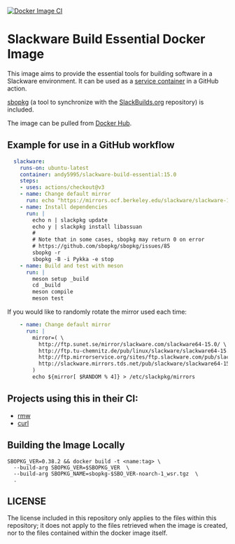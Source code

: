 [![Docker Image CI](https://github.com/andy5995/docker-slackware-build-essential/actions/workflows/docker.yml/badge.svg)](https://github.com/andy5995/docker-slackware-build-essential/actions/workflows/docker.yml)
# Slackware Build Essential Docker Image

This image aims to provide the essential tools for building software in a
Slackware environment. It can be used as a [service
container](https://docs.github.com/en/actions/using-containerized-services/about-service-containers#creating-service-containers)
in a GitHub action.

[sbopkg](https://sbopkg.org/) (a tool to synchronize with the
[SlackBuilds.org](https://www.slackbuilds.org/) repository) is included.

The image can be pulled from [Docker
Hub](https://hub.docker.com/repository/docker/andy5995/slackware-build-essential).

## Example for use in a GitHub workflow

```yml
  slackware:
    runs-on: ubuntu-latest
    container: andy5995/slackware-build-essential:15.0
    steps:
    - uses: actions/checkout@v3
    - name: Change default mirror
      run: echo "https://mirrors.ocf.berkeley.edu/slackware/slackware-15.0/" > /etc/slackpkg/mirrors
    - name: Install dependencies
      run: |
        echo n | slackpkg update
        echo y | slackpkg install libassuan
        #
        # Note that in some cases, sbopkg may return 0 on error
        # https://github.com/sbopkg/sbopkg/issues/85
        sbopkg -r
        sbopkg -B -i Pykka -e stop
    - name: Build and test with meson
      run: |
        meson setup _build
        cd _build
        meson compile
        meson test
```

If you would like to randomly rotate the mirror used each time:

```yml
    - name: Change default mirror
      run: |
        mirror=( \
          http://ftp.sunet.se/mirror/slackware.com/slackware64-15.0/ \
          http://ftp.tu-chemnitz.de/pub/linux/slackware/slackware64-15.0/ \
          http://ftp.mirrorservice.org/sites/ftp.slackware.com/pub/slackware/slackware64-15.0/    \
          http://slackware.mirrors.tds.net/pub/slackware/slackware64-15.0/
        )
        echo ${mirror[ $RANDOM % 4]} > /etc/slackpkg/mirrors
```
  
## Projects using this in their CI:

* [rmw](https://github.com/theimpossibleastronaut/rmw)
* [curl](https://github.com/curl/curl)

## Building the Image Locally

    SBOPKG_VER=0.38.2 && docker build -t <name:tag> \
      --build-arg SBOPKG_VER=$SBOPKG_VER  \
      --build-arg SBOPKG_NAME=sbopkg-$SBO_VER-noarch-1_wsr.tgz  \
      .

## LICENSE

The license included in this repository only applies to the files within this
repository; it does not apply to the files retrieved when the image is
created, nor to the files contained within the docker image itself.
